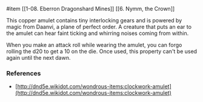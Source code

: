  #item [[1-08. Eberron Dragonshard Mines]] [[6. Nymm, the Crown]]

This copper amulet contains tiny interlocking gears and is powered by magic from Daanvi, a plane of perfect order. A creature that puts an ear to the amulet can hear faint ticking and whirring noises coming from within.

When you make an attack roll while wearing the amulet, you can forgo rolling the d20 to get a 10 on the die. Once used, this property can't be used again until the next dawn.

### References

* [http://dnd5e.wikidot.com/wondrous-items:clockwork-amulet](http://dnd5e.wikidot.com/wondrous-items:clockwork-amulet)
